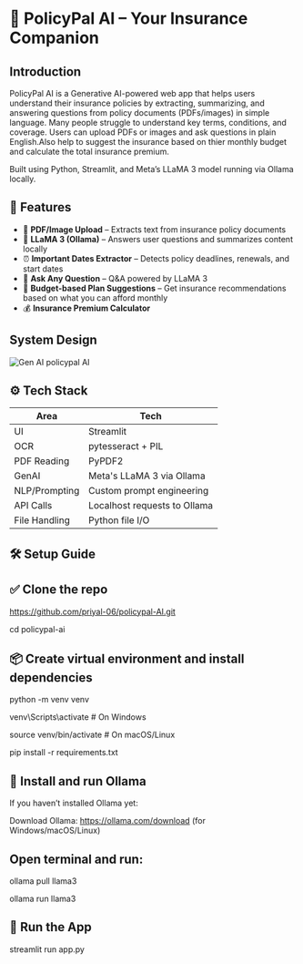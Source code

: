 # 🤖 PolicyPal AI – Your Insurance Companion
Introduction
---

PolicyPal AI is a Generative AI-powered web app that helps users understand their insurance policies by extracting, summarizing, and answering questions from policy documents (PDFs/images) in simple language.
Many people struggle to understand key terms, conditions, and coverage.
Users can upload PDFs or images and ask questions in plain English.Also help to suggest the insurance based on thier monthly budget and calculate the total insurance premium.



Built using Python, Streamlit, and Meta’s LLaMA 3 model running via Ollama locally.

🧠 Features
--

- 📄 **PDF/Image Upload** – Extracts text from insurance policy documents
- 🧠 **LLaMA 3 (Ollama)** – Answers user questions and summarizes content locally
- ⏰ **Important Dates Extractor** – Detects policy deadlines, renewals, and start dates
- 💬 **Ask Any Question** – Q&A powered by LLaMA 3
- 💸 **Budget-based Plan Suggestions** – Get insurance recommendations based on what you can afford monthly
- 💰 **Insurance Premium Calculator**

System Design
----
![Gen AI policypal AI](https://github.com/user-attachments/assets/67475f95-7813-4474-9f7a-316dbbb9a28b)


⚙️ Tech Stack
--
| Area         | Tech |
|--------------|------|
| UI           | Streamlit |
| OCR          | pytesseract + PIL |
| PDF Reading  | PyPDF2 |
| GenAI        | Meta's LLaMA 3 via Ollama |
| NLP/Prompting| Custom prompt engineering |
| API Calls    | Localhost requests to Ollama |
| File Handling| Python file I/O |

🛠️ Setup Guide
--

✅ Clone the repo
--
https://github.com/priyal-06/policypal-AI.git

cd policypal-ai

📦 Create virtual environment and install dependencies
--
   
python -m venv venv

venv\Scripts\activate        # On Windows

source venv/bin/activate     # On macOS/Linux

pip install -r requirements.txt

🧠 Install and run Ollama
---

If you haven’t installed Ollama yet:

Download Ollama: https://ollama.com/download (for Windows/macOS/Linux)

Open terminal and run:
---

ollama pull llama3

ollama run llama3


🚀 Run the App
---
streamlit run app.py




